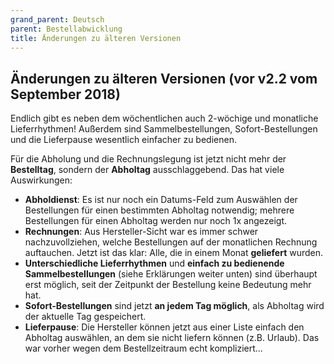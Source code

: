 ```yaml
---
grand_parent: Deutsch
parent: Bestellabwicklung
title: Änderungen zu älteren Versionen
---
```

## Änderungen zu älteren Versionen (vor v2.2 vom September 2018)
Endlich gibt es neben dem wöchentlichen auch 2-wöchige und monatliche Lieferrhythmen! Außerdem sind Sammelbestellungen, Sofort-Bestellungen und die Lieferpause wesentlich einfacher zu bedienen.

Für die Abholung und die Rechnungslegung ist jetzt nicht mehr der **Bestelltag**, sondern der **Abholtag** ausschlaggebend. Das hat viele Auswirkungen:

* **Abholdienst**: Es ist nur noch ein Datums-Feld zum Auswählen der Bestellungen für einen bestimmten Abholtag notwendig; mehrere Bestellungen für einen Abholtag werden nur noch 1x angezeigt.
* **Rechnungen**: Aus Hersteller-Sicht war es immer schwer nachzuvollziehen, welche Bestellungen auf der monatlichen Rechnung auftauchen. Jetzt ist das klar: Alle, die in einem Monat **geliefert** wurden.
* **Unterschiedliche Lieferrhythmen** und **einfach zu bedienende Sammelbestellungen** (siehe Erklärungen weiter unten) sind überhaupt erst möglich, seit der Zeitpunkt der Bestellung keine Bedeutung mehr hat.
* **Sofort-Bestellungen** sind jetzt **an jedem Tag möglich**, als Abholtag wird der aktuelle Tag gespeichert.
* **Lieferpause**: Die Hersteller können jetzt aus einer Liste einfach den Abholtag auswählen, an dem sie nicht liefern können (z.B. Urlaub). Das war vorher wegen dem Bestellzeitraum echt kompliziert...
